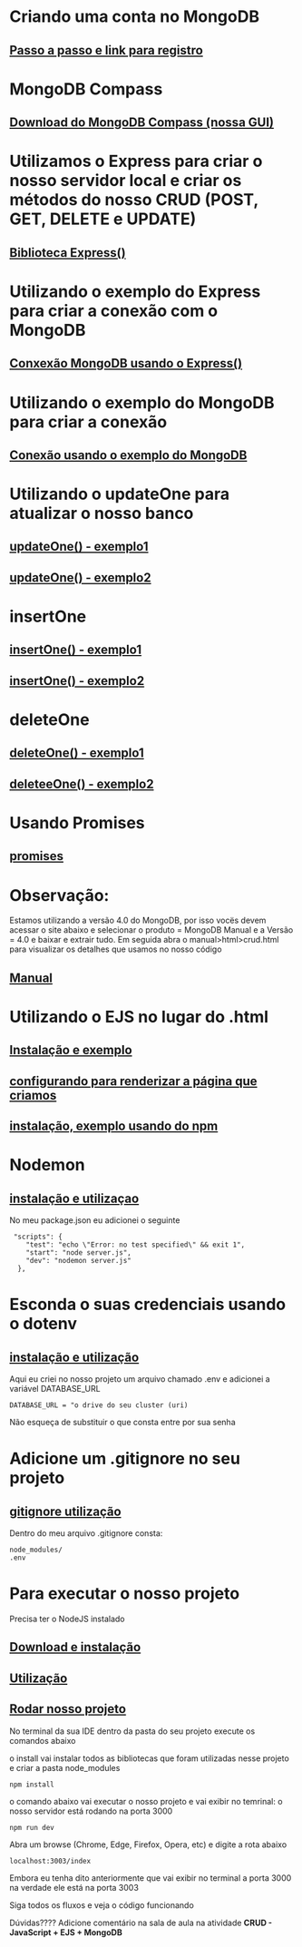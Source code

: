 <div>
  <h1>Criando uma conta no MongoDB</h1>
  <h2><a href="https://www.mongodb.com/pt-br/docs/guides/atlas/account/">Passo a passo e link para registro </a></h2>
  <h1>MongoDB Compass</h1>
  <h2><a href="https://www.mongodb.com/try/download/compass">Download do MongoDB Compass (nossa GUI) </a></h2>
</div>
<div>
<h1>Utilizamos o Express para criar o nosso servidor local e criar os métodos do nosso CRUD (POST, GET, DELETE e UPDATE)</h1>
<h2><a href="https://expressjs.com/pt-br/4x/api.html">Biblioteca Express() </a></h2>
<h1>Utilizando o exemplo do Express para criar a conexão com o MongoDB</h1>
<h2><a href="https://expressjs.com/pt-br/guide/database-integration.html#mongo">Conxexão MongoDB usando o Express() </a></h2>
<h1>Utilizando o exemplo do MongoDB para criar a conexão</h1>
<h2><a href="https://www.mongodb.com/docs/drivers/node/current/fundamentals/stable-api/">Conexão usando o exemplo do MongoDB </a></h2>
</div>

<h1>Utilizando o updateOne para atualizar o nosso banco</h1>
<h2><a href="https://www.mongodb.com/docs/manual/reference/method/db.collection.updateOne/#mongodb-method-db.collection.updateOne">updateOne() - exemplo1 </a></h2>
<h2><a href="https://www.mongodb.com/docs/drivers/node/current/fundamentals/crud/write-operations/modify/">updateOne() - exemplo2 </a></h2>
<h1>insertOne</h1>
<h2><a href="https://www.mongodb.com/docs/manual/reference/method/db.collection.insertOne/">insertOne() - exemplo1 </a></h2>
<h2><a href="https://www.mongodb.com/docs/drivers/node/current/fundamentals/crud/write-operations/insert/">insertOne() - exemplo2 </a></h2>
<h1>deleteOne</h1>
<h2><a href="https://www.mongodb.com/docs/manual/reference/method/db.collection.deleteOne/">deleteOne() - exemplo1 </a></h2>
<h2><a href="https://www.mongodb.com/docs/drivers/node/current/usage-examples/deleteOne/">deleteeOne() - exemplo2 </a></h2>
<h1>Usando Promises</h1>
<h2><a href="https://www.mongodb.com/docs/drivers/node/current/fundamentals/promises/ ">promises </a></h2>

<h1>Observação:</h1> 
<p>Estamos utilizando a versão 4.0 do MongoDB, por isso vocës devem acessar o site abaixo e selecionar o produto = MongoDB Manual e a Versão = 4.0 e baixar e extrair tudo. Em seguida abra o manual>html>crud.html para visualizar os detalhes que usamos no nosso código</p>
<h2><a href="https://www.mongodb.com/docs/legacy/?site=docs">Manual</a></h2>

<h1>Utilizando o EJS no lugar do .html</h1>
<h2><a href="https://ejs.co/#install">Instalação e exemplo</a></h2>
<h2><a href="https://ejs.co/">configurando para renderizar a página que criamos </a></h2>
<h2><a href="https://www.npmjs.com/package/ejs"> instalação, exemplo usando do npm</a></h2>

<h1>Nodemon</h1>
<h2><a href="https://www.npmjs.com/package/nodemon">instalação e utilizaçao </a></h2>
<p>No meu package.json eu adicionei o seguinte</p>

```
 "scripts": {
    "test": "echo \"Error: no test specified\" && exit 1",
    "start": "node server.js",
    "dev": "nodemon server.js"
  },
```

<h1>Esconda o suas credenciais usando o dotenv</h1>
<h2><a href="https://www.npmjs.com/package/dotenv">instalação e utilização</a></h2>
<p>Aqui eu criei no nosso projeto um arquivo chamado .env e adicionei a variável DATABASE_URL </p>

```
DATABASE_URL = "o drive do seu cluster (uri)
```

<p>Não esqueça de substituir o que consta entre <password> por sua senha</p>
<h1>Adicione um .gitignore no seu projeto</h1>
<h2><a href="https://git-scm.com/docs/gitignore">gitignore utilização </a></h2>
<p>Dentro do meu arquivo .gitignore consta:</p>

```
node_modules/
.env
```

<h1>Para executar o nosso projeto </h1>
<p>Precisa ter o NodeJS instalado</p>
<h2><a href="https://nodejs.org/en/download">Download e instalação</a></h2>
<h2><a href="https://docs.npmjs.com/cli/v10/commands/npm-install">Utilização </a></h2>
<h2><a href="https://docs.npmjs.com/cli/v10/commands/npm-run-script">Rodar nosso projeto</a></h2>
<p>No terminal da sua IDE dentro da pasta do seu projeto execute os comandos abaixo</p>
<p>o install vai instalar todos as bibliotecas que foram utilizadas nesse projeto e criar a pasta node_modules</p>

```
npm install
```

<p>o comando abaixo vai executar o nosso projeto e vai exibir no temrinal: o nosso servidor está rodando na porta 3000 </p>

```
npm run dev
```

<p>Abra um browse (Chrome, Edge, Firefox, Opera, etc) e digite a rota abaixo</p>

```
localhost:3003/index
```

<p>Embora eu tenha dito anteriormente que vai exibir no terminal a porta 3000 na verdade ele está na porta 3003</p>
<p>Siga todos os fluxos e veja o código funcionando</p>
<p>Dúvidas???? Adicione comentário na sala de aula na atividade <strong>CRUD - JavaScript + EJS + MongoDB</strong></p>


